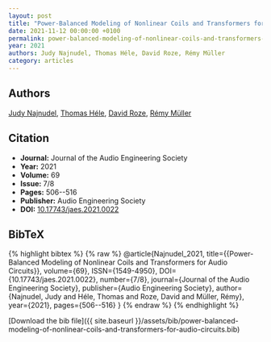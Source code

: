 ```yaml
---
layout: post
title: "Power-Balanced Modeling of Nonlinear Coils and Transformers for Audio Circuits"
date: 2021-11-12 00:00:00 +0100
permalink: power-balanced-modeling-of-nonlinear-coils-and-transformers-for-audio-circuits
year: 2021
authors: Judy Najnudel, Thomas Héle, David Roze, Rémy Müller
category: articles
---
```

 
## Authors
[Judy Najnudel](authors/judy-najnudel), [Thomas Héle](authors/thomas-helie), [David Roze](authors/david-roze), [Rémy Müller](authors/remy-muller)
 
## Citation
- **Journal:** Journal of the Audio Engineering Society
- **Year:** 2021
- **Volume:** 69
- **Issue:** 7/8
- **Pages:** 506--516
- **Publisher:** Audio Engineering Society
- **DOI:** [10.17743/jaes.2021.0022](https://doi.org/10.17743/jaes.2021.0022)
 
## BibTeX
{% highlight bibtex %}
{% raw %}
@article{Najnudel_2021,
  title={{Power-Balanced Modeling of Nonlinear Coils and Transformers for Audio Circuits}},
  volume={69},
  ISSN={1549-4950},
  DOI={10.17743/jaes.2021.0022},
  number={7/8},
  journal={Journal of the Audio Engineering Society},
  publisher={Audio Engineering Society},
  author={Najnudel, Judy and Héle, Thomas and Roze, David and Müller, Rémy},
  year={2021},
  pages={506--516}
}
{% endraw %}
{% endhighlight %}
 
[Download the bib file]({{ site.baseurl }}/assets/bib/power-balanced-modeling-of-nonlinear-coils-and-transformers-for-audio-circuits.bib)
 
